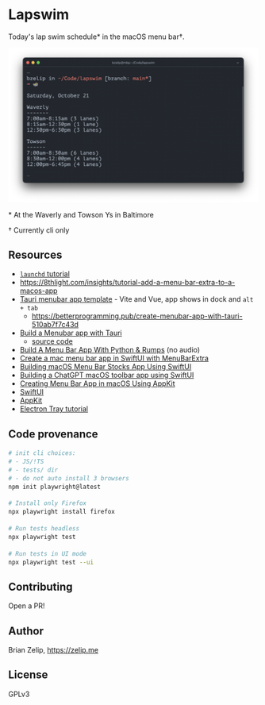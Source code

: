 # Lapswim

Today's lap swim schedule\* in the macOS menu bar†.

![screenshot of lapswim cli](./cli-screenshot.png)

\* At the Waverly and Towson Ys in Baltimore

† Currently cli only

## Resources

- [`launchd` tutorial](https://launchd.info/)
- https://8thlight.com/insights/tutorial-add-a-menu-bar-extra-to-a-macos-app
- [Tauri menubar app template](https://github.com/4gray/tauri-menubar-app) - Vite and Vue, app shows in dock and `alt + tab`
  - https://betterprogramming.pub/create-menubar-app-with-tauri-510ab7f7c43d
- [Build a Menubar app with Tauri](https://www.youtube.com/watch?v=Jm5dzewv3gA)
  - [source code](https://github.com/rust-adventure/yt-tauri-menubar-example)
- [Build A Menu Bar App With Python & Rumps](https://www.youtube.com/watch?v=TW6VEywhtT4) (no audio)
- [Create a mac menu bar app in SwiftUI with MenuBarExtra](https://sarunw.com/posts/swiftui-menu-bar-app/)
- [Building macOS Menu Bar Stocks App Using SwiftUI](https://www.youtube.com/watch?v=cA-oUgOfLxY)
- [Building a ChatGPT macOS toolbar app using SwiftUI](https://www.youtube.com/watch?v=v6SMV_TUOJk)
- [Creating Menu Bar App in macOS Using AppKit](https://www.youtube.com/watch?v=uszImMe0CsU)
- [SwiftUI](https://developer.apple.com/documentation/swiftui)
- [AppKit](https://developer.apple.com/documentation/appkit)
- [Electron Tray tutorial](https://www.electronjs.org/docs/latest/tutorial/tray)

## Code provenance

```sh
# init cli choices:
# - JS/!TS
# - tests/ dir
# - do not auto install 3 browsers
npm init playwright@latest

# Install only Firefox
npx playwright install firefox

# Run tests headless
npx playwright test

# Run tests in UI mode
npx playwright test --ui
```

## Contributing

Open a PR!

## Author

Brian Zelip, https://zelip.me

## License

GPLv3
